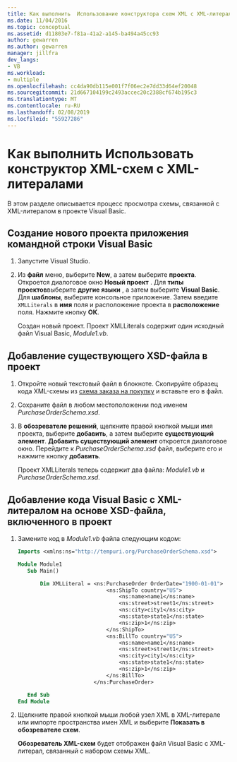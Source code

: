 ```yaml
---
title: Как выполнить  Использование конструктора схем XML с XML-литералами
ms.date: 11/04/2016
ms.topic: conceptual
ms.assetid: d11803e7-f81a-41a2-a145-ba494a45cc93
author: gewarren
ms.author: gewarren
manager: jillfra
dev_langs:
- VB
ms.workload:
- multiple
ms.openlocfilehash: cc4da90db115e001f7f06ec2e7dd33d64ef20048
ms.sourcegitcommit: 21d667104199c2493accec20c2388cf674b195c3
ms.translationtype: MT
ms.contentlocale: ru-RU
ms.lasthandoff: 02/08/2019
ms.locfileid: "55927286"
---
```

# <a name="how-to-use-the-xml-schema-designer-with-xml-literals"></a>Как выполнить  Использовать конструктор XML-схем с XML-литералами

В этом разделе описывается процесс просмотра схемы, связанной с XML-литералом в проекте Visual Basic.

## <a name="to-create-a-new-visual-basic-console-application-project"></a>Создание нового проекта приложения командной строки Visual Basic

1.  Запустите Visual Studio.

2.  Из **файл** меню, выберите **New**, а затем выберите **проекта**. Откроется диалоговое окно **Новый проект** . Для **типы проектов**выберите **другие языки** , а затем выберите **Visual Basic**. Для **шаблоны**, выберите консольное приложение. Затем введите `XMLLiterals` в **имя** поля и расположение проекта в **расположение** поля. Нажмите кнопку **ОК**.

     Создан новый проект. Проект XMLLiterals содержит один исходный файл Visual Basic, *Module1.vb*.

## <a name="to-add-an-existing-xsd-file-to-the-project"></a>Добавление существующего XSD-файла в проект

1.  Откройте новый текстовый файл в блокноте. Скопируйте образец кода XML-схемы из [схема заказа на покупку](../xml-tools/sample-xsd-file-simple-schema.md) и вставьте его в файл.

2.  Сохраните файл в любом местоположении под именем *PurchaseOrderSchema.xsd*.

3.  В **обозревателе решений**, щелкните правой кнопкой мыши имя проекта, выберите **добавить**, а затем выберите **существующий элемент**. **Добавить существующий элемент** откроется диалоговое окно. Перейдите к *PurchaseOrderSchema.xsd* файл, выберите его и нажмите кнопку **добавить**.

     Проект XMLLiterals теперь содержит два файла: *Module1.vb* и *PurchaseOrderSchema.xsd*.

## <a name="to-add-visual-basic-code-with-an-xml-literal-based-on-the-xsd-file-included-in-the-project"></a>Добавление кода Visual Basic с XML-литералом на основе XSD-файла, включенного в проект

1. Замените код в *Module1.vb* файла следующим кодом:

   ```vb
   Imports <xmlns:ns="http://tempuri.org/PurchaseOrderSchema.xsd">

   Module Module1
      Sub Main()

          Dim XMLLiteral = <ns:PurchaseOrder OrderDate="1900-01-01">
                               <ns:ShipTo country="US">
                                   <ns:name>name1</ns:name>
                                   <ns:street>street1</ns:street>
                                   <ns:city>city1</ns:city>
                                   <ns:state>state1</ns:state>
                                   <ns:zip>1</ns:zip>
                               </ns:ShipTo>
                               <ns:BillTo country="US">
                                   <ns:name>name1</ns:name>
                                   <ns:street>street1</ns:street>
                                   <ns:city>city1</ns:city>
                                   <ns:state>state1</ns:state>
                                   <ns:zip>1</ns:zip>
                               </ns:BillTo>
                           </ns:PurchaseOrder>

      End Sub
   End Module
   ```

2. Щелкните правой кнопкой мыши любой узел XML в XML-литерале или импорте пространства имен XML и выберите **Показать в обозревателе схем**.

    **Обозреватель XML-схем** будет отображен файл Visual Basic с XML-литерал, связанный с набором схемы XML.
